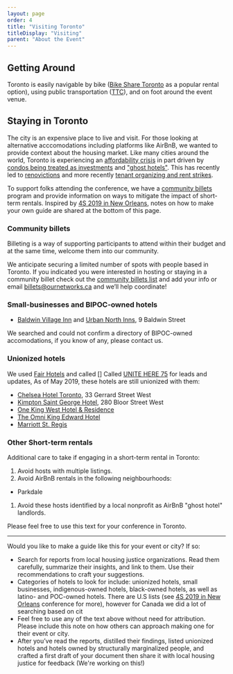 ```yaml
---
layout: page
order: 4
title: "Visiting Toronto"
titleDisplay: "Visiting"
parent: "About the Event"
---
```


## Getting Around 

Toronto is easily navigable by bike ([Bike Share Toronto](https://bikesharetoronto.com/) as a popular rental option), using public transportation ([TTC](http://www.ttc.ca/)), and on foot around the event venue.

## Staying in Toronto

The city is an expensive place to live and visit. For those looking at alternative acccomodations including platforms like AirBnB, we wanted to provide context about the housing market. Like many cities around the world, Toronto is experiencing an [affordability crisis](https://www.blogto.com/city/2019/03/report-housing-affordability-crisis-toronto/) in part driven by [condos being treated as investments](https://www.theguardian.com/world/2019/jul/07/toronto-housing-owner-occupied-canada-affordability) and ["ghost hotels"](https://www.thestar.com/opinion/star-columnists/2017/12/01/haunted-by-the-rise-of-ghost-hotels.html). This has recently led to [renovictions](https://nowtoronto.com/news/renovicted-toronto-rental-housing/) and more recently [tenant organizing and rent strikes](http://parkdaleorganize.ca/).

To support folks attending the conference, we have a [community billets](#community-billets) program and provide information on ways to mitigate the impact of short-term rentals. Inspired by [4S 2019 in New Orleans](https://www.4s2019.org/accommodation/), notes on how to make your own guide are shared at the bottom of this page.

### Community billets

Billeting is a way of supporting participants to attend within their budget and at the same time, welcome them into our community. 

We anticipate securing a limited number of spots with people based in Toronto. If you indicated you were interested in hosting or staying in a community billet check out the [community billets list](https://ethercalc.org/s0r2i3dsfznl) and add your info or email billets@ournetworks.ca and we’ll help coordinate!

### Small-businesses and BIPOC-owned hotels

- [Baldwin Village Inn](https://www.urbannorthinns.com/baldwin-village-inn/) and [Urban North Inns](https://www.urbannorthinns.com/), 9 Baldwin Street

We searched and could not confirm a directory of BIPOC-owned accomodations, if you know of any, please contact us. 

### Unionized hotels

We used [Fair Hotels](https://www.fairhotel.org/) and called []
Called [UNITE HERE 75](https://www.uniteherelocal75.org/) for leads and updates, As of May 2019, these hotels are still unionized with them:

- [Chelsea Hotel Toronto](http://www.chelseatoronto.com/en/), 33 Gerrard Street West
- [Kimpton Saint George Hotel](https://www.ihg.com/kimptonhotels/hotels/us/en/saint-george-hotel-toronto-on/yyzbs/hoteldetail), 280 Bloor Street West
- [One King West Hotel & Residence](https://www.onekingwest.com/)
- [The Omni King Edward Hotel](https://www.guestreservations.com/the-omni-king-edward-hotel/booking)
- [Marriott St. Regis](https://www.marriott.com/hotels/travel/yyzxr-the-st-regis-toronto/)

### Other Short-term rentals

Additional care to take if engaging in a short-term rental in Toronto:

1. Avoid hosts with multiple listings.
1. Avoid AirBnB rentals in the following neighbourhoods:
  - Parkdale
1. Avoid these hosts identified by a local nonprofit as AirBnB "ghost hotel" landlords.
    
Please feel free to use this text for your conference in Toronto.

---

Would you like to make a guide like this for your event or city? If so:

- Search for reports from local housing justice organizations. Read them carefully, summarize their insights, and link to them. Use their recommendations to craft your suggestions.
- Categories of hotels to look for include: unionized hotels, small businesses, indigenous-owned hotels, black-owned hotels, as well as latino- and POC-owned hotels. There are U.S lists (see [4S 2019 in New Orleans](https://www.4s2019.org/accommodation/) conference for more), however for Canada we did a lot of searching based on cit
- Feel free to use any of the text above without need for attribution. Please include this note on how others can approach making one for their event or city.
- After you’ve read the reports, distilled their findings, listed unionized hotels and hotels owned by structurally marginalized people, and crafted a first draft of your document then share it with local housing justice for feedback (We're working on this!)
